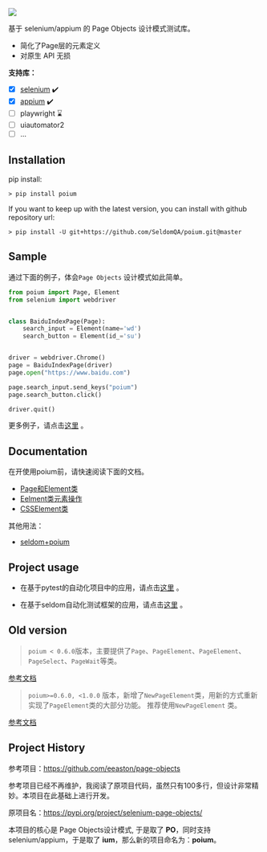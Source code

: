 
![](logo.png)

基于 selenium/appium 的 Page Objects 设计模式测试库。

* 简化了Page层的元素定义
* 对原生 API 无损


__支持库：__

  - [x] [selenium](./docs/selenium_sample.md) ✔️
  - [x] [appium](./docs/appium_sample.md) ✔️
  - [ ] playwright ⌛
  - [ ] uiautomator2 
  - [ ] ...

## Installation

pip install:

```shell
> pip install poium
```

If you want to keep up with the latest version, you can install with github repository url:

```shell
> pip install -U git+https://github.com/SeldomQA/poium.git@master
```

## Sample

通过下面的例子，体会`Page Objects` 设计模式如此简单。

```python
from poium import Page, Element
from selenium import webdriver


class BaiduIndexPage(Page):
    search_input = Element(name='wd')
    search_button = Element(id_='su')


driver = webdriver.Chrome()
page = BaiduIndexPage(driver)
page.open("https://www.baidu.com")

page.search_input.send_keys("poium") 
page.search_button.click()

driver.quit()
```


更多例子，请点击[这里](/sample) 。

## Documentation

在开使用poium前，请快速阅读下面的文档。

* [Page和Element类](/docs/page_element.md)
* [Eelment类元素操作](docs/element_operation.md)
* [CSSElement类](/docs/csselement.md)

其他用法：
* [seldom+poium](docs/seldom_sample.md)

## Project usage

* 在基于pytest的自动化项目中的应用，请点击[这里](https://github.com/defnngj/pyautoTest) 。

* 在基于seldom自动化测试框架的应用，请点击[这里](https://github.com/SeldomQA/seldom) 。

## Old version

> `poium < 0.6.0`版本，主要提供了`Page`、`PageElement`、`PageElement`、`PageSelect`、`PageWait`等类。

[参考文档](./docs/base_old.md)

> `poium>=0.6.0, <1.0.0` 版本，新增了`NewPageElement`类，用新的方式重新实现了`PageElement`类的大部分功能。 推荐使用`NewPageElement` 类。

[参考文档](./docs/base_0.6.0.md)

## Project History

参考项目：https://github.com/eeaston/page-objects

参考项目已经不再维护，我阅读了原项目代码，虽然只有100多行，但设计非常精妙。本项目在此基础上进行开发。

原项目名：https://pypi.org/project/selenium-page-objects/

本项目的核心是 Page Objects设计模式, 于是取了 __PO__，同时支持selenium/appium，于是取了 __ium__，那么新的项目命名为：__poium__。
